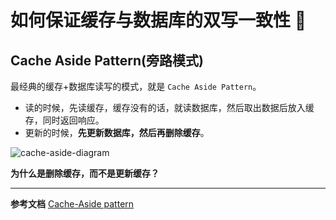 # 如何保证缓存与数据库的双写一致性 :hammer:

## Cache Aside Pattern(旁路模式)

最经典的缓存+数据库读写的模式，就是 `Cache Aside Pattern`。

- 读的时候，先读缓存，缓存没有的话，就读数据库，然后取出数据后放入缓存，同时返回响应。
- 更新的时候，**先更新数据库，然后再删除缓存**。

![cache-aside-diagram](/img/redis/cache-aside-diagram.png)

**为什么是删除缓存，而不是更新缓存？**



---

**参考文档**
[Cache-Aside pattern](https://docs.microsoft.com/en-us/azure/architecture/patterns/cache-aside)